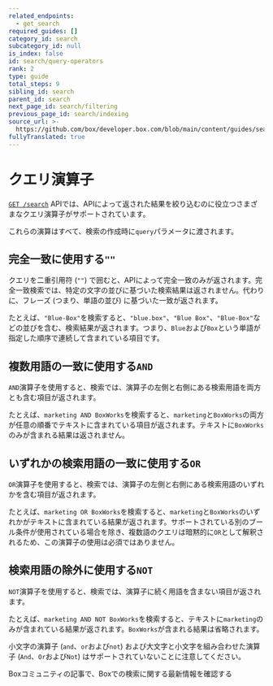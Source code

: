 ```yaml
---
related_endpoints:
  - get_search
required_guides: []
category_id: search
subcategory_id: null
is_index: false
id: search/query-operators
rank: 2
type: guide
total_steps: 9
sibling_id: search
parent_id: search
next_page_id: search/filtering
previous_page_id: search/indexing
source_url: >-
  https://github.com/box/developer.box.com/blob/main/content/guides/search/2-query-operators.md
fullyTranslated: true
---
```

# クエリ演算子

[`GET /search`](e://get_search) APIでは、APIによって返された結果を絞り込むのに役立つさまざまなクエリ演算子がサポートされています。

これらの演算はすべて、検索の作成時に`query`パラメータに渡されます。

## 完全一致に使用する`""`

クエリを二重引用符 (`""`) で囲むと、APIによって完全一致のみが返されます。完全一致検索では、特定の文字の並びに基づいた検索結果は返されません。代わりに、フレーズ (つまり、単語の並び) に基づいた一致が返されます。

たとえば、`"Blue-Box"`を検索すると、`"blue.box"`、`"Blue Box"`、`"Blue-Box"`などの並びを含む、検索結果が返されます。つまり、`Blue`および`Box`という単語が指定した順序で連続して含まれている項目です。

## 複数用語の一致に使用する`AND`

`AND`演算子を使用すると、検索では、演算子の左側と右側にある検索用語を両方とも含む項目が返されます。

たとえば、`marketing AND BoxWorks`を検索すると、`marketing`と`BoxWorks`の両方が任意の順番でテキストに含まれている項目が返されます。テキストに`BoxWorks`のみが含まれる結果は返されません。

## いずれかの検索用語の一致に使用する`OR`

`OR`演算子を使用すると、検索では、演算子の左側と右側にある検索用語のいずれかを含む項目が返されます。

たとえば、`marketing OR BoxWorks`を検索すると、`marketing`と`BoxWorks`のいずれかがテキストに含まれている結果が返されます。サポートされている別のブール条件が使用されている場合を除き、複数語のクエリは暗黙的に`OR`として解釈されるため、この演算子の使用は必須ではありません。

## 検索用語の除外に使用する`NOT`

`NOT`演算子を使用すると、検索では、演算子に続く用語を含まない項目が返されます。

たとえば、`marketing AND NOT BoxWorks`を検索すると、テキストに`marketing`のみが含まれている結果が返されます。`BoxWorks`が含まれる結果は省略されます。

<Message warning>

小文字の演算子 (`and`、`or`および`not`) および大文字と小文字を組み合わせた演算子 (`And`、`Or`および`Not`) はサポートされていないことに注意してください。

</Message>

<!-- i18n-enable localize-links -->

<CTA to="https://support.box.com/hc/en-us/articles/360043696314-Search-for-Files-Folders-and-Content">

Boxコミュニティの記事で、Boxでの検索に関する最新情報を確認する

</CTA>

<!-- i18n-disable localize-links -->
